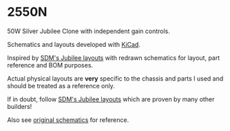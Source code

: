 2550N
=====

50W Silver Jubilee Clone with independent gain controls.

Schematics and layouts developed with [KiCad](http://www.kicad-pcb.org).

Inspired by [SDM's Jubilee layouts](http://home.comcast.net/~mamp17/Jubilee%20Layouts.html) with redrawn schematics for layout, part reference and BOM purposes.

Actual physical layouts are **very** specific to the chassis and parts I used and should be treated as a reference only.

If in doubt, follow [SDM's Jubilee layouts](http://home.comcast.net/~mamp17/Jubilee%20Layouts.html) which are proven by many other builders!

Also see [original schematics](https://github.com/a-wai/ampfactory/blob/master/non-free/Marshall/JCM800/JCM800%20-%202550%20-%20Silver%20Jubilee.pdf) for reference.
